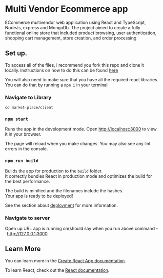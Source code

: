# Multi Vendor Ecommerce app

ECommerce multivendor web application using React and TypeScript, NodeJs, express and MongoDb. The project aimed to create a fully functional online store that included product browsing, user authentication, shopping cart management, store creation, and order processing.

## Set up.

To access all of the files, i recommend you fork this repo and clone it locally. Instructions on how to do this can be found [here](https://help.github.com/en/github/getting-started-with-github/fork-a-repo)

You will also need to make sure that you have all the required react libraries. You can do that by running a ``npm i`` in your terminal

### Navigate to Library

`cd market-place/client`

### `npm start`

Runs the app in the development mode.
Open [http://localhost:3000](http://localhost:3000) to view it in your browser.

The page will reload when you make changes.
You may also see any lint errors in the console.

### `npm run build`

Builds the app for production to the `build` folder.\
It correctly bundles React in production mode and optimizes the build for the best performance.

The build is minified and the filenames include the hashes.\
Your app is ready to be deployed!

See the section about [deployment](https://facebook.github.io/create-react-app/docs/deployment) for more information.

### Navigate to server

Open up URL app is running on(should say when you run above command --http://127.0.0.1:3000

## Learn More

You can learn more in the [Create React App documentation](https://facebook.github.io/create-react-app/docs/getting-started).

To learn React, check out the [React documentation](https://reactjs.org/).
